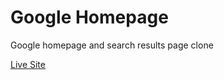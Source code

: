 # Google Homepage

Google homepage and search results page clone

[Live Site](https://tildadares.github.io/the_odin_project/google-homepage/)

